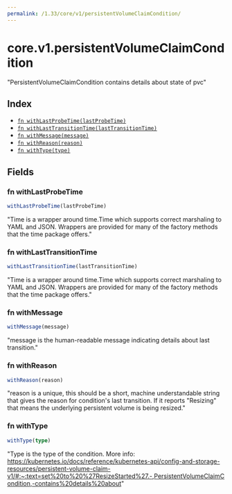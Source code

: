 ```yaml
---
permalink: /1.33/core/v1/persistentVolumeClaimCondition/
---
```


# core.v1.persistentVolumeClaimCondition

"PersistentVolumeClaimCondition contains details about state of pvc"

## Index

* [`fn withLastProbeTime(lastProbeTime)`](#fn-withlastprobetime)
* [`fn withLastTransitionTime(lastTransitionTime)`](#fn-withlasttransitiontime)
* [`fn withMessage(message)`](#fn-withmessage)
* [`fn withReason(reason)`](#fn-withreason)
* [`fn withType(type)`](#fn-withtype)

## Fields

### fn withLastProbeTime

```ts
withLastProbeTime(lastProbeTime)
```

"Time is a wrapper around time.Time which supports correct marshaling to YAML and JSON.  Wrappers are provided for many of the factory methods that the time package offers."

### fn withLastTransitionTime

```ts
withLastTransitionTime(lastTransitionTime)
```

"Time is a wrapper around time.Time which supports correct marshaling to YAML and JSON.  Wrappers are provided for many of the factory methods that the time package offers."

### fn withMessage

```ts
withMessage(message)
```

"message is the human-readable message indicating details about last transition."

### fn withReason

```ts
withReason(reason)
```

"reason is a unique, this should be a short, machine understandable string that gives the reason for condition's last transition. If it reports \"Resizing\" that means the underlying persistent volume is being resized."

### fn withType

```ts
withType(type)
```

"Type is the type of the condition. More info: https://kubernetes.io/docs/reference/kubernetes-api/config-and-storage-resources/persistent-volume-claim-v1/#:~:text=set%20to%20%27ResizeStarted%27.-,PersistentVolumeClaimCondition,-contains%20details%20about"